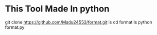 # This Tool Made In python
git clone https://github.com/Madu24553/format.git
ls
cd format
ls
python format.py
